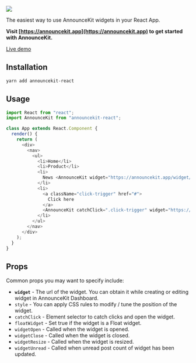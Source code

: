 ![](https://announcekit.app/images/logo@2x.png)

The easiest way to use AnnounceKit widgets in your React App.

**Visit [https://announcekit.app](https://announcekit.app) to get started with AnnounceKit.**

[Live demo](https://announcekit.app/widgets)

## Installation

```sh
yarn add announcekit-react
```

## Usage

```js
import React from "react";
import AnnounceKit from "announcekit-react";

class App extends React.Component {
  render() {
    return (
      <div>
        <nav>
          <ul>
            <li>Home</li>
            <li>Product</li>
            <li>
              News <AnnounceKit widget="https://announcekit.app/widget/eL8Lm" />
            </li>
            <li>
              <a className="click-trigger" href="#">
                Click here
              </a>
              <AnnounceKit catchClick=".click-trigger" widget="https://announcekit.app/widget/eL8Lm" />
            </li>
          </ul>
        </nav>
      </div>
    );
  }
}
```

## Props

Common props you may want to specify include:

- **`widget`** - The url of the widget. You can obtain it while creating or editing widget in AnnounceKit Dashboard.
- `style` - You can apply CSS rules to modify / tune the position of the widget.
- `catchClick` - Element selector to catch clicks and open the widget.
- `floatWidget` - Set true if the widget is a Float widget.
- `widgetOpen` - Called when the widget is opened.
- `widgetClose` - Called when the widget is closed.
- `widgetResize` - Called when the widget is resized.
- `widgetUnread` - Called when unread post count of widget has been updated.
